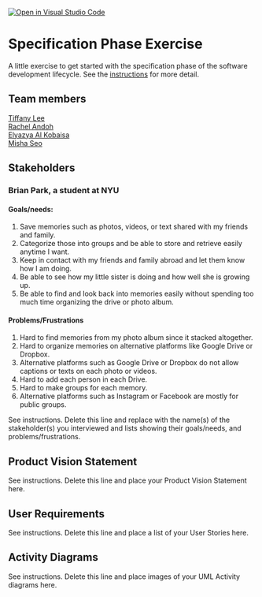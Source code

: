 [![Open in Visual Studio Code](https://classroom.github.com/assets/open-in-vscode-c66648af7eb3fe8bc4f294546bfd86ef473780cde1dea487d3c4ff354943c9ae.svg)](https://classroom.github.com/online_ide?assignment_repo_id=8553889&assignment_repo_type=AssignmentRepo)
# Specification Phase Exercise

A little exercise to get started with the specification phase of the software development lifecycle. See the [instructions](instructions.md) for more detail.

## Team members

<a href="https://github.com/les5185"> Tiffany Lee <br> </a>
<a href="https://github.com/rachel0lehcar"> Rachel Andoh <br> </a>
<a href="https://github.com/"> Elyazya Al Kobaisa <br> </a>
<a href="https://github.com/mishaseo"> Misha Seo <br></a>

## Stakeholders

### Brian Park, a student at NYU 

#### Goals/needs:

1. Save memories such as photos, videos, or text shared with my friends and family. 
2. Categorize those into groups and be able to store and retrieve easily anytime I want. 
3. Keep in contact with my friends and family abroad and let them know how I am doing. 
4. Be able to see how my little sister is doing and how well she is growing up. 
5. Be able to find and look back into memories easily without spending too much time organizing the drive or photo album. 

#### Problems/Frustrations

1. Hard to find memories from my photo album since it stacked altogether.
2. Hard to organize memories on alternative platforms like Google Drive or Dropbox.
3. Alternative platforms such as Google Drive or Dropbox do not allow captions or texts on each photo or videos. 
4. Hard to add each person in each Drive. 
5. Hard to make groups for each memory.
6. Alternative platforms such as Instagram or Facebook are mostly for public groups. 


See instructions. Delete this line and replace with the name(s) of the stakeholder(s) you interviewed and lists showing their goals/needs, and problems/frustrations.


## Product Vision Statement

See instructions. Delete this line and place your Product Vision Statement here.

## User Requirements

See instructions. Delete this line and place a list of your User Stories here.

## Activity Diagrams

See instructions. Delete this line and place images of your UML Activity diagrams here.
